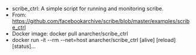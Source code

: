 - scribe_ctrl: A simple script for running and monitoring scribe.
- From: https://github.com/facebookarchive/scribe/blob/master/examples/scribe_ctrl
- Docker image: docker pull anarcher/scribe_ctrl
- docker run -it --rm --net=host anarcher/scribe_ctrl [alive] [reload] [status]...
